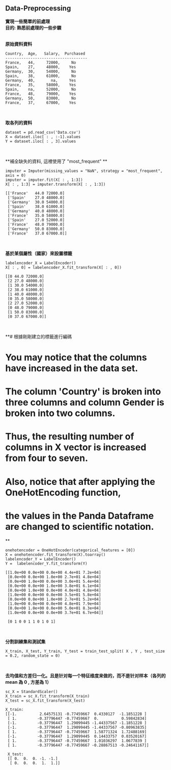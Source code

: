 Data-Preprocessing
--
**實現一些簡單的前處理**    
**目的: 熟悉前處理的一些步驟**    
<br/>


**原始資料資料**
```
Country,  Age,   Salary,  Purchased
------------------------------------
France,   44,     72000,     No
Spain,    27,     48000,    Yes
Germany,  30,     54000,     No
Spain,    38,     61000,     No
Germany,  40,       na,     Yes
France,   35,     58000,    Yes
Spain,    na,     52000,     No
France,   48,     79000,    Yes
Germany,  50,     83000,     No
France,   37,     67000,    Yes
```

<br/>

**取各列的資料**
```
dataset = pd.read_csv('Data.csv')
X = dataset.iloc[ : , :-1].values
Y = dataset.iloc[ : , 3].values
```

<br/>

**補全缺失的資料, 這裡使用了 "most_frequent" **
```
imputer = Imputer(missing_values = "NaN", strategy = "most_frequent", axis = 0)
imputer = imputer.fit(X[ : , 1:3])
X[ : , 1:3] = imputer.transform(X[ : , 1:3])
```

```
[['France'   44.0 72000.0]
 ['Spain'    27.0 48000.0]
 ['Germany'  30.0 54000.0]
 ['Spain'    38.0 61000.0]
 ['Germany'  40.0 48000.0]
 ['France'   35.0 58000.0]
 ['Spain'    27.0 52000.0]
 ['France'   48.0 79000.0]
 ['Germany'  50.0 83000.0]
 ['France'   37.0 67000.0]]
```

<br/>
  
**基於某個屬性（國家）來設置標籤**

```
labelencoder_X = LabelEncoder()
X[ : , 0] = labelencoder_X.fit_transform(X[ : , 0])
```

```
[[0 44.0 72000.0]
 [2 27.0 48000.0]
 [1 30.0 54000.0]
 [2 38.0 61000.0]
 [1 40.0 48000.0]
 [0 35.0 58000.0]
 [2 27.0 52000.0]
 [0 48.0 79000.0]
 [1 50.0 83000.0]
 [0 37.0 67000.0]]
```


<br/>

**# 根據剛剛建立的標籤進行編碼
# You may notice that the columns have increased in the data set.    
# The column 'Country' is broken into three columns and column Gender is broken into two columns.     
# Thus, the resulting number of columns in X vector is increased from four to seven.     
# Also, notice that after applying the OneHotEncoding function,     
# the values in the Panda Dataframe are changed to scientific notation.    
**
```
onehotencoder = OneHotEncoder(categorical_features = [0])
X = onehotencoder.fit_transform(X).toarray()
labelencoder_Y = LabelEncoder()
Y =  labelencoder_Y.fit_transform(Y)
```
```
[[1.0e+00 0.0e+00 0.0e+00 4.4e+01 7.2e+04]
 [0.0e+00 0.0e+00 1.0e+00 2.7e+01 4.8e+04]
 [0.0e+00 1.0e+00 0.0e+00 3.0e+01 5.4e+04]
 [0.0e+00 0.0e+00 1.0e+00 3.8e+01 6.1e+04]
 [0.0e+00 1.0e+00 0.0e+00 4.0e+01 4.8e+04]
 [1.0e+00 0.0e+00 0.0e+00 3.5e+01 5.8e+04]
 [0.0e+00 0.0e+00 1.0e+00 2.7e+01 5.2e+04]
 [1.0e+00 0.0e+00 0.0e+00 4.8e+01 7.9e+04]
 [0.0e+00 1.0e+00 0.0e+00 5.0e+01 8.3e+04]
 [1.0e+00 0.0e+00 0.0e+00 3.7e+01 6.7e+04]]
 
 [0 1 0 0 1 1 0 1 0 1]
```


<br/>

**分割訓練集和測試集**
```
X_train, X_test, Y_train, Y_test = train_test_split( X , Y , test_size = 0.2, random_state = 0)
```

<br/>

**去均值和方差归一化。且是针对每一个特征维度来做的，而不是针对样本（各列的 mean 為 0 , 方差為 1）**
```
sc_X = StandardScaler()
X_train = sc_X.fit_transform(X_train)
X_test = sc_X.fit_transform(X_test)
```
```
X_train:
[[-1.          2.64575131 -0.77459667  0.4330127  -1.1851228 ]
 [ 1.         -0.37796447 -0.77459667  0.          0.59842834]
 [-1.         -0.37796447  1.29099445 -1.44337567 -1.1851228 ]
 [-1.         -0.37796447  1.29099445 -1.44337567 -0.80963835]
 [ 1.         -0.37796447 -0.77459667  1.58771324  1.72488169]
 [-1.         -0.37796447  1.29099445  0.14433757  0.03520167]
 [ 1.         -0.37796447 -0.77459667  1.01036297  1.0677839 ]
 [ 1.         -0.37796447 -0.77459667 -0.28867513 -0.24641167]]
 
 X_test:
 [[ 0.  0.  0. -1. -1.]
  [ 0.  0.  0.  1.  1.]]
```
